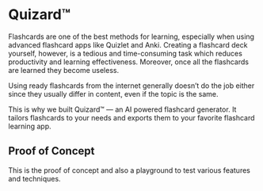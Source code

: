 # Quizard™

Flashcards are one of the best methods for learning, especially when using advanced flashcard apps like Quizlet and Anki. Creating a 
flashcard deck yourself, however, is a tedious and time-consuming task which reduces productivity and learning effectiveness.
Moreover, once all the flashcards are learned they become useless.

Using ready flashcards from the internet generally doesn’t do the job either since they usually differ in content, even if the topic is
the same.

This is why we built Quizard™ — an AI powered flashcard generator. It tailors flashcards to your needs and exports them to your
favorite flashcard learning app.

## Proof of Concept

This is the proof of concept and also a playground to test various features and techniques.